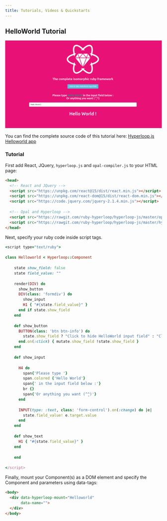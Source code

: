 ```yaml
---
title: Tutorials, Videos & Quickstarts
---
```



## <i class="flaticon-professor-teaching"></i><span class="bigfirstletter">H</span>elloWorld Tutorial

![Screen](https://raw.githubusercontent.com/ruby-hyperloop/hyperloop-js-helloworld/master/hyperloophelloworldscreenshot.png)


You can find the complete source code of this tutorial here: [Hyperloop.js Helloworld app](https://github.com/ruby-hyperloop/hyperloop-js-helloworld)

### Tutorial

First add React, JQuery, `hyperloop.js` and `opal-compiler.js` to your HTML page:

```html
<head>
  <!-- React and JQuery -->
  <script src="https://unpkg.com/react@15/dist/react.min.js"></script>
  <script src="https://unpkg.com/react-dom@15/dist/react-dom.min.js"></script>
  <script src="https://code.jquery.com/jquery-2.1.4.min.js"></script>

  <!-- Opal and Hyperloop -->
  <script src="https://rawgit.com/ruby-hyperloop/hyperloop-js/master/opal-compiler.min.js"></script>
  <script src="https://rawgit.com/ruby-hyperloop/hyperloop-js/master/hyperloop.min.js"></script>
</head>
```

Next, specify your ruby code inside script tags.

```ruby
<script type="text/ruby">

class Helloworld < Hyperloop::Component

	state show_field: false
	state field_value: ""

	render(DIV) do
	  show_button
	  DIV(class: 'formdiv') do
	    show_input
	    H1 { "#{state.field_value}" }
	  end if state.show_field
	end

	def show_button
	  BUTTON(class: 'btn btn-info') do
	    state.show_field ? "Click to hide HelloWorld input field" : "Click to show HelloWorld input field"
	  end.on(:click) { mutate.show_field !state.show_field }
	end

	def show_input
	  
	  H4 do 
	    span{'Please type '}
	    span.colored {'Hello World'}
	    span{' in the input field below :'}
	    br {}
	    span{'Or anything you want (^̮^)'}
	  end
	  
	  INPUT(type: :text, class: 'form-control').on(:change) do |e|
	    state.field_value! e.target.value
	  end
	end

	def show_text
	  H1 { "#{state.field_value}" }
	end

	end

</script>

```

Finally, mount your Component(s) as a DOM element and specify the Component and parameters using data-tags:

```html
<body>
  <div data-hyperloop-mount="Helloworld"
       data-name="">
  </div>
</body>
```
